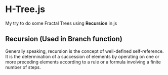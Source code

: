 # H-Tree.js

My try to do some Fractal Trees using **Recursion** in js

## Recursion (Used in Branch function)

Generally speaking, recursion is the concept of well-defined self-reference. It is the determination of a succession of elements by operating on one or more preceding elements according to a rule or a formula involving a finite number of steps.
